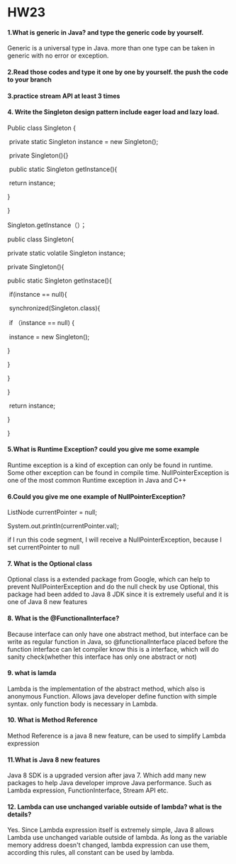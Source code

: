 # HW23

#### 1.What is generic in Java?  and type the generic code by yourself.

Generic is a universal type in Java. more than one type can be taken in generic with no error or exception.

#### 2.Read those codes and type it one by one by yourself. the push the code to your branch

#### 3.practice stream API at least 3 times

#### 4.  Write the Singleton design pattern include eager load and lazy load.

Public class Singleton {

​		private static Singleton instance = new Singleton();

​		private Singleton(){}

​		public static Singleton getInstance(){

​						return instance;

}

}

Singleton.getInstance（）；



public class Singleton{

private static volatile Singleton instance;

private Singleton(){

public static Singleton getInstace(){

​		if(instance == null){

​		synchronized(Singleton.class){

​			if （instance == null) {

​						instance = new Singleton();

}

}

}

}

​		return instance;

}

}







#### 5.What is Runtime Exception? could you give me some example

Runtime exception is a kind of exception can only be found in runtime. Some other exception can be found in compile time. NullPointerException is one of the most common Runtime exception in Java and C++

#### 6.Could you give me one example of NullPointerException?

ListNode currentPointer = null;

System.out.println(currentPointer.val);

if I run this code segment, I will receive a NullPointerException, because I set currentPointer to null

#### 7. What is the Optional class

Optional class is a extended package from Google, which can help to prevent NullPointerException and do the null check by use Optional, this package had been added to Java 8 JDK since it is extremely useful and it is one of Java 8 new features

#### 8.  What is the @FunctionalInterface?

Because interface can only have one abstract method, but interface can be write as regular function in Java, so @functionalInterface placed before the function interface can let compiler know this is a interface, which will do sanity check(whether this interface has only one abstract or not)

#### 9.  what is lamda 

Lambda is the implementation of the abstract method, which also is anonymous Function. Allows java developer define function with simple syntax. only function body is necessary in Lambda.

#### 10. What is Method Reference

Method Reference is a java 8 new feature, can be used to simplify Lambda expression

#### 11.What is Java 8 new features

Java 8 SDK is a upgraded version after java 7. Which add many new packages to help Java developer improve Java performance. Such as Lambda expression, FunctionInterface, Stream API etc.

#### 12. Lambda can use unchanged variable outside of lambda? what is the details?

Yes. Since Lambda expression itself is extremely simple, Java 8 allows Lambda use unchanged variable outside of lambda. As long as the variable memory address doesn't changed, lambda expression can use them, according this rules, all constant can be used by lambda.











